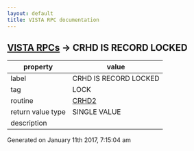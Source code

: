 ```yaml
---
layout: default
title: VISTA RPC documentation
---
```




## [VISTA RPCs](TableOfContent.md) &#8594; CRHD IS RECORD LOCKED 

 property | value 
--- | --- 
 label | CRHD IS RECORD LOCKED
 tag | LOCK
 routine | [CRHD2](http://code.osehra.org/dox/Routine_CRHD2_source.html)
 return value type | SINGLE VALUE
 description | 




 Generated on January 11th 2017, 7:15:04 am